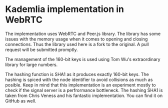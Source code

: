 Kademlia implementation in WebRTC
=================================

The implementation uses WebRTC and Peer.js library. The library has some issues with the memory usage when it comes to opening and closing connections. Thus the library used here is a fork to the original. A pull request will be submitted promptly.

The management of the 160-bit keys is used using Tom Wu's extraordinary library for large numbers.

The hashing function is SHA1 as it produces exactly 160-bit keys. The hashing is spiced with the node identifier to avoid collisions as much as posible. Keep in mind that this implementation is an experiment mostly to check if the signal server is a perfrormance bottleneck. The hashing SHA1 is taken from Chris Veness and his fantastic implementation. You can find it on GitHub as well.
